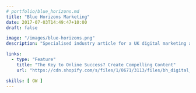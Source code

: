 ```yaml
---
# portfolio/blue_horizons.md
title: "Blue Horizons Marketing"
date: 2017-07-03T14:49:47+10:00
draft: false

image: "/images/blue-horizons.png"
description: "Specialised industry article for a UK digital marketing agency."

links:
  - type: "Feature"
    title: "The Key to Online Success? Create Compelling Content"
    url: "https://cdn.shopify.com/s/files/1/0671/3113/files/bh_digital_magazine_7.pdf?10522651121302583397"

skills: [ GW ]
---
```

